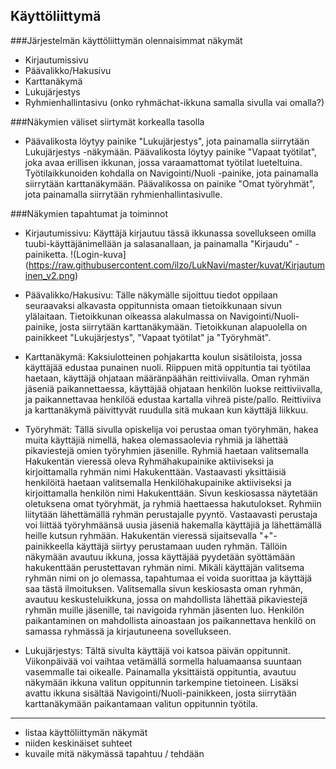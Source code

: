 ## Käyttöliittymä

###Järjestelmän käyttöliittymän olennaisimmat näkymät
- Kirjautumissivu
- Päävalikko/Hakusivu
- Karttanäkymä
- Lukujärjestys
- Ryhmienhallintasivu (onko ryhmächat-ikkuna samalla sivulla vai omalla?)

###Näkymien väliset siirtymät korkealla tasolla
- Päävalikosta löytyy painike "Lukujärjestys", jota painamalla siirrytään Lukujärjestys -näkymään. 
	  Päävalikosta löytyy painike "Vapaat työtilat", joka avaa erillisen ikkunan, jossa varaamattomat työtilat lueteltuina.
	  Työtilaikkunoiden kohdalla on Navigointi/Nuoli -painike, jota painamalla siirrytään karttanäkymään.
	  Päävalikossa on painike "Omat työryhmät", jota painamalla siirrytään ryhmienhallintasivulle.

	  
###Näkymien tapahtumat ja toiminnot

- Kirjautumissivu: Käyttäjä kirjautuu tässä ikkunassa sovellukseen omilla tuubi-käyttäjänimellään 
	ja salasanallaan, ja painamalla "Kirjaudu" -painiketta. !(Login-kuva](https://raw.githubusercontent.com/ilzo/LukNavi/master/kuvat/Kirjautuminen_v2.png)
	
- Päävalikko/Hakusivu: Tälle näkymälle sijoittuu tiedot oppilaan seuraavaksi alkavasta oppitunnista omaan tietoikkunaan
	  sivun ylälaitaan. Tietoikkunan oikeassa alakulmassa on Navigointi/Nuoli-painike, josta siirrytään karttanäkymään. Tietoikkunan
	  alapuolella on painikkeet "Lukujärjestys", "Vapaat työtilat" ja "Työryhmät". 
	
- Karttanäkymä: Kaksiulotteinen pohjakartta koulun sisätiloista, jossa käyttäjää edustaa punainen nuoli.
	Riippuen mitä oppituntia tai työtilaa haetaan, käyttäjä ohjataan määränpäähän reittiviivalla. Oman ryhmän jäseniä paikannettaessa, käyttäjää ohjataan
    henkilön luokse reittiviivalla, ja paikannettavaa henkilöä edustaa kartalla vihreä piste/pallo.	Reittiviiva 
	ja karttanäkymä päivittyvät ruudulla sitä mukaan kun käyttäjä liikkuu.
	
- Työryhmät: Tällä sivulla opiskelija voi perustaa oman työryhmän, hakea muita käyttäjiä nimellä, hakea olemassaolevia ryhmiä ja lähettää 
  pikaviestejä omien työryhmien jäsenille. Ryhmiä haetaan valitsemalla Hakukentän vieressä oleva Ryhmähakupainike aktiiviseksi ja kirjoittamalla ryhmän nimi 
  Hakukenttään. Vastaavasti yksittäisiä henkilöitä haetaan valitsemalla Henkilöhakupainike aktiiviseksi ja kirjoittamalla henkilön nimi Hakukenttään. Sivun 
  keskiosassa näytetään oletuksena omat työryhmät, ja ryhmiä haettaessa hakutulokset. Ryhmiin liitytään lähettämällä ryhmän perustajalle pyyntö. 
  Vastaavasti perustaja voi liittää työryhmäänsä uusia jäseniä hakemalla käyttäjiä ja lähettämällä heille kutsun ryhmään. 
  Hakukentän vieressä sijaitsevalla "+"-painikkeella käyttäjä siirtyy perustamaan uuden ryhmän. Tällöin näkymään avautuu ikkuna, jossa käyttäjää pyydetään 
  syöttämään hakukenttään perustettavan ryhmän nimi. Mikäli käyttäjän valitsema ryhmän nimi on jo olemassa, tapahtumaa ei voida suorittaa ja käyttäjä saa 
  tästä ilmoituksen. Valitsemalla sivun keskiosasta oman ryhmän, avautuu keskusteluikkuna, jossa on mahdollista lähettää pikaviestejä ryhmän muille jäsenille,
  tai navigoida ryhmän jäsenten luo. Henkilön paikantaminen on mahdollista ainoastaan jos paikannettava henkilö on samassa ryhmässä ja kirjautuneena sovellukseen.    

- Lukujärjestys: Tältä sivulta käyttäjä voi katsoa päivän oppitunnit. Viikonpäivää voi vaihtaa vetämällä sormella haluamaansa suuntaan vasemmalle tai oikealle.
  Painamalla yksittäistä oppituntia, avautuu näkymään ikkuna valitun oppitunnin tarkempine tietoineen. Lisäksi avattu ikkuna sisältää Navigointi/Nuoli-painikkeen,
  josta siirrytään karttanäkymään paikantamaan valitun oppitunnin työtila.   


----------------
* listaa käyttöliittymän näkymät
* niiden keskinäiset suhteet
* kuvaile mitä näkymässä tapahtuu / tehdään
